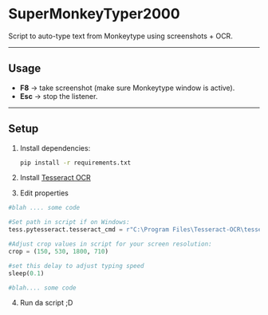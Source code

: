 # SuperMonkeyTyper2000

Script to auto-type text from Monkeytype using screenshots + OCR.

---

## Usage
- **F8** → take screenshot (make sure Monkeytype window is active).  
- **Esc** → stop the listener.  

---

## Setup
1. Install dependencies:
   ```bash
   pip install -r requirements.txt
   ```
2. Install [Tesseract OCR](https://github.com/tesseract-ocr/tesseract)
   
3. Edit properties
```python
#blah .... some code

#Set path in script if on Windows:
tess.pytesseract.tesseract_cmd = r"C:\Program Files\Tesseract-OCR\tesseract.exe"

#Adjust crop values in script for your screen resolution:
crop = (150, 530, 1800, 710)

#set this delay to adjust typing speed
sleep(0.1)

#blah.... some code
```
4. Run da script ;D


